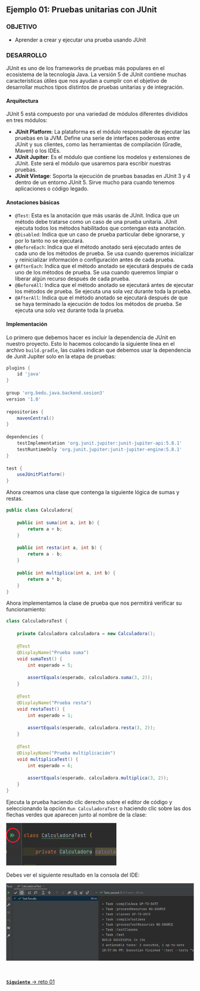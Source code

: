 ## Ejemplo 01: Pruebas unitarias con JUnit 

### OBJETIVO

- Aprender a crear y ejecutar una prueba usando JUnit 

### DESARROLLO

JUnit es uno de los frameworks de pruebas más populares en el ecosistema de la tecnología Java. La versión 5 de JUnit contiene muchas características útiles que nos ayudan a cumplir con el objetivo de desarrollar muchos tipos distintos de pruebas unitarias y de integración. 

#### Arquitectura

JUnit 5 está compuesto por una variedad de módulos diferentes divididos en tres módulos:

- **JUnit Platform**: La plataforma es el módulo responsable de ejecutar las pruebas en la JVM. Define una serie de interfaces poderosas entre JUnit y sus clientes, como las herramientas de compilación (Gradle, Maven) o los IDEs.
- **JUnit Jupiter**: Es el módulo que contiene los modelos y extensiones de JUnit. Este será el módulo que usaremos para escribir nuestras pruebas.
- **JUnit Vintage**: Soporta la ejecución de pruebas basadas en JUnit 3 y 4 dentro de un entorno JUnit 5. Sirve mucho para cuando tenemos aplicaciones o código legado.

#### Anotaciones básicas

- `@Test`: Esta es la anotación que más usarás de JUnit. Indica que un método debe tratarse como un caso de una prueba unitaria. JUnit ejecuta todos los métodos habilitados que contengan esta anotación.
- `@Disabled`: Indica que un caso de prueba particular debe ignorarse, y por lo tanto no se ejecutará.
- `@BeforeEach`: Indica que el método anotado será ejecutado antes de cada uno de los métodos de prueba. Se usa cuando queremos inicializar y reinicializar información o configuración antes de cada prueba.
- `@AfterEach`: Indica que el método anotado se ejecutará después de cada uno de los métodos de prueba. Se usa cuando queremos limpiar o liberar algún recurso después de cada prueba.
- `@BeforeAll`: Indica que el método anotado se ejecutará antes de ejecutar los métodos de prueba. Se ejecuta una sola vez durante toda la prueba.
- `@AfterAll`: Indica que el método anotado se ejecutará después de que se haya terminado la ejecución de todos los métodos de prueba. Se ejecuta una solo vez durante toda la prueba.


#### Implementación

Lo primero que debemos hacer es incluir la dependencia de JUnit en nuestro proyecto. Esto lo hacemos colocando la siguiente línea en el archivo `build.gradle`, las cuales indican que debemos usar la dependencia de Junit Jupiter solo en la etapa de pruebas:

```groovy
plugins {
    id 'java'
}

group 'org.bedu.java.backend.sesion3'
version '1.0'

repositories {
    mavenCentral()
}

dependencies {
    testImplementation 'org.junit.jupiter:junit-jupiter-api:5.8.1'
    testRuntimeOnly 'org.junit.jupiter:junit-jupiter-engine:5.8.1'
}

test {
    useJUnitPlatform()
}
```

Ahora creamos una clase que contenga la siguiente lógica de sumas y restas.

```java
public class Calculadora{

    public int suma(int a, int b) {
        return a + b;
    }

    public int resta(int a, int b) {
        return a - b;
    }

    public int multiplica(int a, int b) {
        return a * b;
    }
}

```

Ahora implementamos la clase de prueba que nos permitirá verificar su funcionamiento:

```java
class CalculadoraTest {

    private Calculadora calculadora = new Calculadora();

    @Test
    @DisplayName("Prueba suma")
    void sumaTest() {
        int esperado = 5;

        assertEquals(esperado, calculadora.suma(3, 2));
    }

    @Test
    @DisplayName("Prueba resta")
    void restaTest() {
        int esperado = 1;

        assertEquals(esperado, calculadora.resta(3, 2));
    }

    @Test
    @DisplayName("Prueba multiplicación")
    void multiplicaTest() {
        int esperado = 6;

        assertEquals(esperado, calculadora.multiplica(3, 2));
    }
}
```


Ejecuta la prueba haciendo clic derecho sobre el editor de código y seleccionando la opción `Run CalculadoraTest` o haciendo clic sobre las dos flechas verdes que aparecen junto al nombre de la clase:

![imagen](img/img_01.png)

Debes ver el siguiente resultado en la consola del IDE:

![imagen](img/img_02.png)


<br>

[**`Siguiente`** -> reto 01](../Reto-01/)
